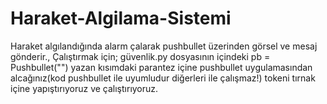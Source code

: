 # Haraket-Algilama-Sistemi
Haraket algılandığında alarm çalarak pushbullet üzerinden görsel ve mesaj gönderir.,
Çalıştırmak için;
güvenlik.py dosyasının içindeki pb = Pushbullet("") yazan kısımdaki parantez içine pushbullet uygulamasından alcağınız(kod pushbullet ile uyumludur diğerleri ile çalışmaz!) tokeni tırnak içine yapıştırıyoruz ve çalıştırıyoruz.
